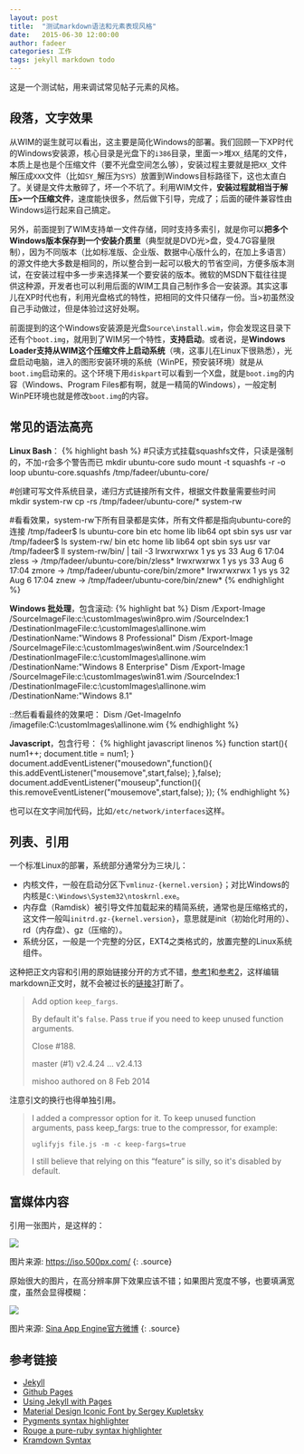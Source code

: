 ```yaml
---
layout: post
title:  "测试markdown语法和元素表现风格"
date:   2015-06-30 12:00:00
author: fadeer
categories: 工作
tags: jekyll markdown todo
---
```


这是一个测试帖，用来调试常见帖子元素的风格。

段落，文字效果
----
从WIM的诞生就可以看出，这主要是简化Windows的部署。我们回顾一下XP时代的Windows安装源，核心目录是光盘下的`i386`目录，里面一>堆`XX_`结尾的文件，本质上是也是个压缩文件（要不光盘空间怎么够），安装过程主要就是把`XX_`文件解压成`XXX`文件（比如`SY_`解压为`SYS`）放置到Windows目标路径下，这也太直白了。关键是文件太散碎了，坏一个不坑了。利用WIM文件，**安装过程就相当于解压>一个压缩文件**，速度能快很多，然后做下引导，完成了；后面的硬件兼容性由Windows运行起来自己搞定。

另外，前面提到了WIM支持单一文件存储，同时支持多索引，就是你可以**把多个Windows版本保存到一个安装介质里**（典型就是DVD光>盘，受4.7G容量限制），因为不同版本（比如标准版、企业版、数据中心版什么的，在加上多语言）的源文件绝大多数是相同的，所以整合到一起可以极大的节省空间，方便多版本测试，在安装过程中多一步来选择某一个要安装的版本。微软的MSDN下载往往提供这种源，开发者也可以利用后面的WIM工具自己制作多合一安装源。其实这事儿在XP时代也有，利用光盘格式的特性，把相同的文件只储存一份。当>初虽然没自己手动做过，但是体验过这好处啊。

前面提到的这个Windows安装源是光盘`Source\install.wim`，你会发现这目录下还有个`boot.img`，就用到了WIM另一个特性，**支持启动**。或者说，是**Windows Loader支持从WIM这个压缩文件上启动系统**（咦，这事儿在Linux下很熟悉），光盘启动电脑，进入的图形安装环境的系统（WinPE，预安装环境）就是从`boot.img`启动来的。这个环境下用`diskpart`可以看到一个X盘，就是`boot.img`的内容（Windows、Program Files都有啊，就是一精简的Windows），一般定制WinPE环境也就是修改`boot.img`的内容。

常见的语法高亮
----
**Linux Bash**：
{% highlight bash %}
#只读方式挂载squashfs文件，只读是强制的，不加-r会多个警告而已
mkdir ubuntu-core
sudo mount -t squashfs -r -o loop ubuntu-core.squashfs /tmp/fadeer/ubuntu-core/

#创建可写文件系统目录，递归方式链接所有文件，根据文件数量需要些时间
mkdir system-rw
cp -rs /tmp/fadeer/ubuntu-core/* system-rw

#看看效果，system-rw下所有目录都是实体，所有文件都是指向ubuntu-core的连接
/tmp/fadeer$ ls ubuntu-core
bin  etc  home  lib  lib64  opt  sbin  sys  usr  var
/tmp/fadeer$ ls system-rw/
bin  etc  home  lib  lib64  opt  sbin  sys  usr  var
/tmp/fadeer$ ll system-rw/bin/ | tail -3
lrwxrwxrwx  1 ys ys   33 Aug  6 17:04 zless -> /tmp/fadeer/ubuntu-core/bin/zless*
lrwxrwxrwx  1 ys ys   33 Aug  6 17:04 zmore -> /tmp/fadeer/ubuntu-core/bin/zmore*
lrwxrwxrwx  1 ys ys   32 Aug  6 17:04 znew -> /tmp/fadeer/ubuntu-core/bin/znew*
{% endhighlight %}

**Windows 批处理**，包含滚动:
{% highlight bat %}
Dism /Export-Image /SourceImageFile:c:\customImages\win8pro.wim /SourceIndex:1 /DestinationImageFile:c:\customImages\allinone.wim /DestinationName:"Windows 8 Professional"
Dism /Export-Image /SourceImageFile:c:\customImages\win8ent.wim /SourceIndex:1 /DestinationImageFile:c:\customImages\allinone.wim /DestinationName:"Windows 8 Enterprise"
Dism /Export-Image /SourceImageFile:c:\customImages\win81.wim /SourceIndex:1 /DestinationImageFile:c:\customImages\allinone.wim /DestinationName:"Windows 8.1"

::然后看看最终的效果吧：
Dism /Get-ImageInfo /imagefile:C:\customImages\allinone.wim
{% endhighlight %}

<!--preview-end-->
**Javascript**，包含行号：
{% highlight javascript linenos %}
function start(){
	num1++;
	document.title = num1;
}
document.addEventListener("mousedown",function(){
	this.addEventListener("mousemove",start,false);
},false);
document.addEventListener("mouseup",function(){
	this.removeEventListener("mousemove",start,false);
});
{% endhighlight %}

也可以在文字间加代码，比如`/etc/network/interfaces`这样。

列表、引用
----
一个标准Linux的部署，系统部分通常分为三块儿：

* 内核文件，一般在启动分区下`vmlinuz-{kernel.version}`；对比Windows的内核是`C:\Windows\System32\ntoskrnl.exe`。
* 内存盘（Ramdisk）被引导文件加载起来的精简系统，通常也是压缩格式的，这文件一般叫`initrd.gz-{kernel.version}`，意思就是init（初始化时用的）、rd（内存盘）、gz（压缩的）。
* 系统分区，一般是一个完整的分区，EXT4之类格式的，放置完整的Linux系统组件。

这种把正文内容和引用的原始链接分开的方式不错，[参考1][链接1]和[参考2][链接2]，这样编辑markdown正文时，就不会被过长的[链接3]打断了。

> Add option `keep_fargs`.
>
> By default it's `false`.  Pass `true` if you need to keep unused function arguments.
>
> Close #188.
>
> master (#1)  v2.4.24 … v2.4.13
>
> mishoo authored on 8 Feb 2014

注意引文的换行也得单独引用。

> I added a compressor option for it. To keep unused function arguments, pass keep_fargs: true to the compressor, for example:
>
> `uglifyjs file.js -m -c keep-fargs=true`
>
> I still believe that relying on this “feature” is silly, so it's disabled by default.


富媒体内容
----
引用一张图片，是这样的：

![][pic1]

图片来源: https://iso.500px.com/
{: .source}

原始很大的图片，在高分辨率屏下效果应该不错；如果图片宽度不够，也要填满宽度，虽然会显得模糊：

![](http://7xkxri.com1.z0.glb.clouddn.com/fix_bug.png)

图片来源: [Sina App Engine官方微博](http://www.weibo.com/saet)
{: .source}

参考链接
----
* [Jekyll](http://jekyllrb.com/)
* [Github Pages](https://pages.github.com/)
* [Using Jekyll with Pages](https://help.github.com/articles/using-jekyll-with-pages/)
* [Material Design Iconic Font by Sergey Kupletsky](http://zavoloklom.github.io/material-design-iconic-font/index.html)
* [Pygments syntax highlighter](http://pygments.org/)
* [Rouge a pure-ruby syntax highlighter](https://github.com/jneen/rouge)
* [Kramdown Syntax](http://kramdown.gettalong.org/syntax.html)

<!-- 文内引用链接，不会直接出现在正文里 -->
[链接1]:	http://www.google.com
[链接2]:	http://www.google.com
[链接3]:	http://www.google.com

[pic1]: http://7xkxri.com1.z0.glb.clouddn.com/test-1.jpg
[pic2]: http://7xkxri.com1.z0.glb.clouddn.com/test-2.jpg


